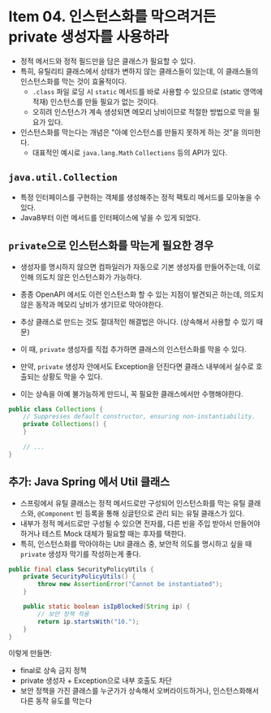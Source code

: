 # Item 04. 인스턴스화를 막으려거든 private 생성자를 사용하라
- 정적 메서드와 정적 필드만을 담은 클래스가 필요할 수 있다.
- 특히, 유틸리티 클래스에서 상태가 변하지 않는 클래스들이 있는데, 이 클래스들의 인스턴스화를 막는 것이 효율적이다.
    - `.class` 파일 로딩 시 `static` 메서드를 바로 사용할 수 있으므로 (static 영역에 적재) 인스턴스를 만들 필요가 없는 것이다.
    - 오히려 인스턴스가 계속 생성되면 메모리 낭비이므로 적절한 방법으로 막을 필요가 있다.
- 인스턴스화를 막는다는 개념은 "아예 인스턴스를 만들지 못하게 하는 것"을 의미한다.
    - 대표적인 예시로 `java.lang.Math` `Collections` 등의 API가 있다.


## `java.util.Collection`
- 특정 인터페이스를 구현하는 객체를 생성해주는 정적 팩토리 메서드를 모아놓을 수 있다.
- Java8부터 이런 메서드를 인터페이스에 넣을 수 있게 되었다.


## `private`으로 인스턴스화를 막는게 필요한 경우
- 생성자를 명시하지 않으면 컴파일러가 자동으로 기본 생성자를 만들어주는데, 이로 인해 의도치 않은 인스턴스화가 가능하다.
- 종종 OpenAPI 에서도 이런 인스턴스화 할 수 있는 지점이 발견되곤 하는데, 의도치 않은 동작과 메모리 낭비가 생기므로 막아야한다.
- 추상 클래스로 만드는 것도 절대적인 해결법은 아니다. (상속해서 사용할 수 있기 때문)


- 이 때, `private` 생성자를 직접 추가하면 클래스의 인스턴스화를 막을 수 있다.
- 만약, `private` 생성자 안에서도 Exception을 던진다면 클래스 내부에서 실수로 호출되는 상황도 막을 수 있다.
- 이는 상속을 아예 불가능하게 만드니, 꼭 필요한 클래스에서만 수행해야한다.


```java
public class Collections {
    // Suppresses default constructor, ensuring non-instantiability.
    private Collections() {
    }
    
    // ...
}
```


## 추가: Java Spring 에서 Util 클래스
- 스프링에서 유틸 클래스는 정적 메서드로만 구성되어 인스턴스화를 막는 유틸 클래스와, `@Component` 빈 등록을 통해 싱글턴으로 관리 되는 유틸 클래스가 있다.
- 내부가 정적 메서드로만 구성될 수 있으면 전자를, 다른 빈을 주입 받아서 만들어야 하거나 테스트 Mock 대체가 필요할 때는 후자를 택한다.
- 특히, 인스턴스화를 막아야하는 Util 클래스 중, 보안적 의도를 명시하고 싶을 때 `private` 생성자 막기를 작성하는게 좋다.


```java
public final class SecurityPolicyUtils {
    private SecurityPolicyUtils() {
        throw new AssertionError("Cannot be instantiated");
    }

    public static boolean isIpBlocked(String ip) {
        // 보안 정책 적용
        return ip.startsWith("10.");
    }
}
```


이렇게 만들면:
- final로 상속 금지 정책
- private 생성자 + Exception으로 내부 호출도 차단
- 보안 정책을 가진 클래스를 누군가가 상속해서 오버라이드하거나, 인스턴스화해서 다른 동작 유도를 막는다


